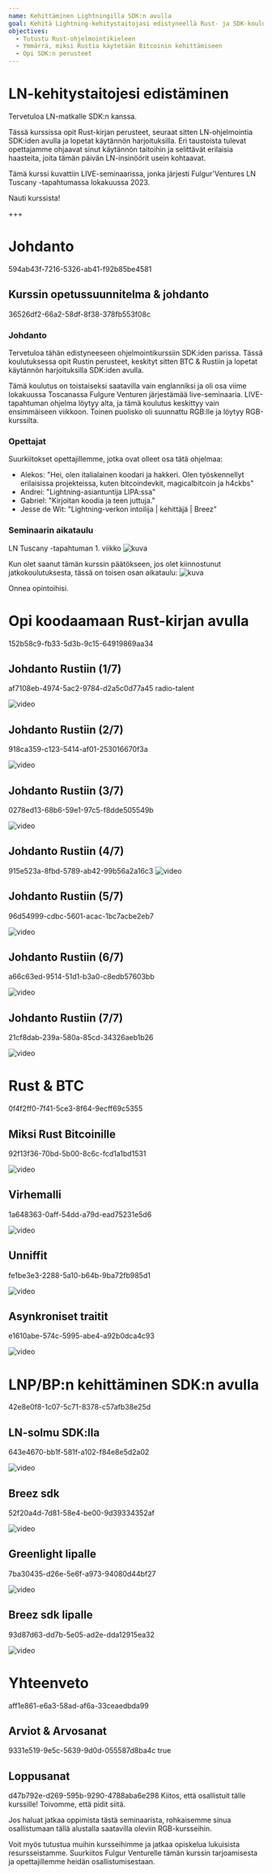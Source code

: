 ```yaml
---
name: Kehittäminen Lightningilla SDK:n avulla
goal: Kehitä Lightning-kehitystaitojasi edistyneellä Rust- ja SDK-koulutuksella.
objectives:
  - Tutustu Rust-ohjelmointikieleen
  - Ymmärrä, miksi Rustia käytetään Bitcoinin kehittämiseen
  - Opi SDK:n perusteet
---
```


# LN-kehitystaitojesi edistäminen

Tervetuloa LN-matkalle SDK:n kanssa.

Tässä kurssissa opit Rust-kirjan perusteet, seuraat sitten LN-ohjelmointia SDK:iden avulla ja lopetat käytännön harjoituksilla. Eri taustoista tulevat opettajamme ohjaavat sinut käytännön taitoihin ja selittävät erilaisia haasteita, joita tämän päivän LN-insinöörit usein kohtaavat.

Tämä kurssi kuvattiin LIVE-seminaarissa, jonka järjesti Fulgur'Ventures LN Tuscany -tapahtumassa lokakuussa 2023.

Nauti kurssista!

+++

# Johdanto
<partId>594ab43f-7216-5326-ab41-f92b85be4581</partId>

## Kurssin opetussuunnitelma & johdanto
<chapterId>36526df2-66a2-58df-8f38-378fb553f08c</chapterId>

### Johdanto

Tervetuloa tähän edistyneeseen ohjelmointikurssiin SDK:iden parissa. Tässä koulutuksessa opit Rustin perusteet, keskityt sitten BTC & Rustiin ja lopetat käytännön harjoituksilla SDK:iden avulla.

Tämä koulutus on toistaiseksi saatavilla vain englanniksi ja oli osa viime lokakuussa Toscanassa Fulgure Venturen järjestämää live-seminaaria. LIVE-tapahtuman ohjelma löytyy alta, ja tämä koulutus keskittyy vain ensimmäiseen viikkoon. Toinen puolisko oli suunnattu RGB:lle ja löytyy RGB-kurssilta.

### Opettajat

Suurkiitokset opettajillemme, jotka ovat olleet osa tätä ohjelmaa:

- Alekos: "Hei, olen italialainen koodari ja hakkeri. Olen työskennellyt erilaisissa projekteissa, kuten bitcoindevkit, magicalbitcoin ja h4ckbs"
- Andrei: "Lightning-asiantuntija LIPA:ssa"
- Gabriel: "Kirjoitan koodia ja teen juttuja."
- Jesse de Wit: "Lightning-verkon intoilija | kehittäjä | Breez"

### Seminaarin aikataulu

LN Tuscany -tapahtuman 1. viikko
![kuva](assets/1.webp)

Kun olet saanut tämän kurssin päätökseen, jos olet kiinnostunut jatkokoulutuksesta, tässä on toisen osan aikataulu:
![kuva](assets/2.webp)

Onnea opintoihisi.

# Opi koodaamaan Rust-kirjan avulla
<partId>152b58c9-fb33-5d3b-9c15-64919869aa34</partId>

## Johdanto Rustiin (1/7)
<chapterId>af7108eb-4974-5ac2-9784-d2a5c0d77a45</chapterId>
<professor>radio-talent</professor>

![video](https://www.youtube.com/watch?v=aZYhDXE_Gas)

## Johdanto Rustiin (2/7)
<chapterId>918ca359-c123-5414-af01-253016670f3a</chapterId>

![video](https://youtu.be/Xm8eCv4LQPc)

## Johdanto Rustiin (3/7)
<chapterId>0278ed13-68b6-59e1-97c5-f8dde505549b</chapterId>

![video](https://youtu.be/R8NeHvHT0uc)

## Johdanto Rustiin (4/7)
<chapterId>915e523a-8fbd-5789-ab42-99b56a2a16c3</chapterId>
![video](https://youtu.be/et8pKvYiO4c)

## Johdanto Rustiin (5/7)
<chapterId>96d54999-cdbc-5601-acac-1bc7acbe2eb7</chapterId>

![video](https://youtu.be/PxQkVmxOc40)

## Johdanto Rustiin (6/7)
<chapterId>a66c63ed-9514-51d1-b3a0-c8edb57603bb</chapterId>

![video](https://youtu.be/3C6hl9BW-Ho)

## Johdanto Rustiin (7/7)
<chapterId>21cf8dab-239a-580a-85cd-34326aeb1b26</chapterId>

![video](https://youtu.be/SBDcb_AauHM)

# Rust & BTC 
<partId>0f4f2ff0-7f41-5ce3-8f64-9ecff69c5355</partId>

## Miksi Rust Bitcoinille
<chapterId>92f13f36-70bd-5b00-8c6c-fcd1a1bd1531</chapterId>

![video](https://youtu.be/veLj2w6ulpc)

## Virhemalli
<chapterId>1a648363-0aff-54dd-a79d-ead75231e5d6</chapterId>

![video](https://youtu.be/X3VKhLtKTRU)

## Unniffit
<chapterId>fe1be3e3-2288-5a10-b64b-9ba72fb985d1</chapterId>

![video](https://youtu.be/zro9GQpJrH0)

## Asynkroniset traitit
<chapterId>e1610abe-574c-5995-abe4-a92b0dca4c93</chapterId>

![video](https://youtu.be/cz66eTfk0lw)

# LNP/BP:n kehittäminen SDK:n avulla
<partId>42e8e0f8-1c07-5c71-8378-c57afb38e25d</partId>

## LN-solmu SDK:lla
<chapterId>643e4670-bb1f-581f-a102-f84e8e5d2a02</chapterId>

![video](https://youtu.be/aEzpxuhLdeo)

## Breez sdk
<chapterId>52f20a4d-7d81-58e4-be00-9d39334352af</chapterId>

![video](https://youtu.be/M3ad9BE6ovo)

## Greenlight lipalle
<chapterId>7ba30435-d26e-5e6f-a973-94080d44bf27</chapterId>

![video](https://youtu.be/gKiIPF4apeE)

## Breez sdk lipalle
<chapterId>93d87d63-dd7b-5e05-ad2e-dda12915ea32</chapterId>

![video](https://youtu.be/6VaIVvBKjLY)

# Yhteenveto
<partId>aff1e861-e6a3-58ad-af6a-33ceaedbda99</partId>



## Arviot & Arvosanat
<chapterId>9331e519-9e5c-5639-9d0d-055587d8ba4c</chapterId>
<isCourseReview>true</isCourseReview>

## Loppusanat
<chapterId>d47b792e-d269-595b-9290-4788aba6e298</chapterId>
Kiitos, että osallistuit tälle kurssille! Toivomme, että pidit siitä.

Jos haluat jatkaa oppimista tästä seminaarista, rohkaisemme sinua osallistumaan tällä alustalla saatavilla oleviin RGB-kursseihin.

Voit myös tutustua muihin kursseihimme ja jatkaa opiskelua lukuisista resursseistamme.
Suurkiitos Fulgur Venturelle tämän kurssin tarjoamisesta ja opettajillemme heidän osallistumisestaan.
